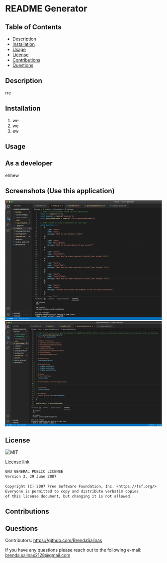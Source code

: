 # README Generator

  ## Table of Contents 
  * [Description](#description)
  * [Installation](#Installation)
  * [Usage](#Usage)
  * [License](#License)
  * [Contributions](#Contributions)
  * [Questions](#Questions)
  
  ## Description
  rre

  ## Installation
  1. we
  2. we
  3. ew

  ## Usage
  ## As a developer
  ehhew

  ## Screenshots (Use this application)

  ![first](assets/images/screenshot1.png)
  ![second](assets/images/screenshot2.png)

  ## License
  ![MIT](https://img.shields.io/badge/license-GNU%203.0-green)

  [License link](https://choosealicense.com/licenses/gpl-3.0/)

                      
    GNU GENERAL PUBLIC LICENSE
    Version 3, 29 June 2007

    Copyright (C) 2007 Free Software Foundation, Inc. <https://fsf.org/>
    Everyone is permitted to copy and distribute verbatim copies
    of this license document, but changing it is not allowed.

  ## Contributions


  ## Questions
  Contributors: https://github.com/BrendaSalinas

  If you have any questions please reach out to the following e-mail: brenda.salinas2128@gmail.com

